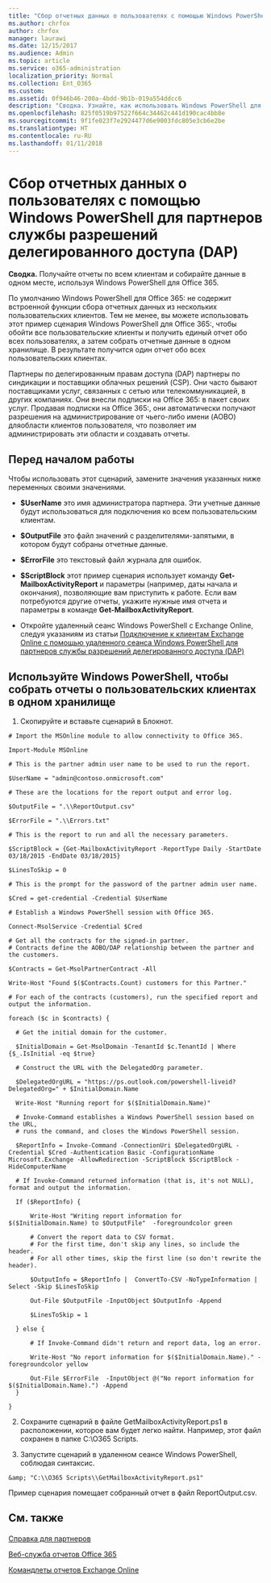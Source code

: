 ```yaml
---
title: "Сбор отчетных данных о пользователях с помощью Windows PowerShell для партнеров службы разрешений делегированного доступа (DAP)"
ms.author: chrfox
author: chrfox
manager: laurawi
ms.date: 12/15/2017
ms.audience: Admin
ms.topic: article
ms.service: o365-administration
localization_priority: Normal
ms.collection: Ent_O365
ms.custom: 
ms.assetid: 0f946b46-200a-4bdd-9b1b-019a554ddcc6
description: "Сводка. Узнайте, как использовать Windows PowerShell для Office 365:, чтобы получить отчеты по всем пользовательским клиентам и собрать данные в одном хранилище."
ms.openlocfilehash: 825f0519b97522f664c34462c441d190cac4bb8e
ms.sourcegitcommit: 9f1fe023f7e2924477d6e9003fdc805e3cb6e2be
ms.translationtype: HT
ms.contentlocale: ru-RU
ms.lasthandoff: 01/11/2018
---
```

# <a name="aggregate-customer-reporting-data-via-windows-powershell-for-delegated-access-permission-dap-partners"></a>Сбор отчетных данных о пользователях с помощью Windows PowerShell для партнеров службы разрешений делегированного доступа (DAP)

 **Сводка.** Получайте отчеты по всем клиентам и собирайте данные в одном месте, используя Windows PowerShell для Office 365.
  
По умолчанию Windows PowerShell для Office 365: не содержит встроенной функции сбора отчетных данных из нескольких пользовательских клиентов. Тем не менее, вы можете использовать этот пример сценария Windows PowerShell для Office 365:, чтобы обойти все пользовательские клиенты и получить единый отчет обо всех пользователях, а затем собрать отчетные данные в одном хранилище. В результате получится один отчет обо всех пользовательских клиентах. 
  
Партнеры по делегированным правам доступа (DAP)  партнеры по синдикации и поставщики облачных решений (CSP). Они часто бывают поставщиками услуг, связанных с сетью или телекоммуникацией, в других компаниях. Они внесли подписки на Office 365: в пакет своих услуг. Продавая подписки на Office 365:, они автоматически получают разрешения на администрирование от чьего-либо имени (AOBO) дляобласти клиентов пользователя, что позволяет им администрировать эти области и создавать отчеты.
## <a name="before-you-begin"></a>Перед началом работы

Чтобы использовать этот сценарий, замените значения указанных ниже переменных своими значениями.
  
- **$UserName**  это имя администратора партнера. Эти учетные данные будут использоваться для подключения ко всем пользовательским клиентам.
    
- **$OutputFile**  это файл значений с разделителями-запятыми, в котором будут собраны отчетные данные.
    
- **$ErrorFile**  это текстовый файл журнала для ошибок.
    
- **$ScriptBlock**  этот пример сценария использует команду **Get-MailboxActivityReport** и параметры (например, даты начала и окончания), позволяющие вам приступить к работе. Если вам потребуются другие отчеты, укажите нужные имя отчета и параметры в команде **Get-MailboxActivityReport**.
    
- Откройте удаленный сеанс Windows PowerShell с Exchange Online, следуя указаниям из статьи [Подключение к клиентам Exchange Online с помощью удаленного сеанса Windows PowerShell для партнеров службы разрешений делегированного доступа (DAP)](connect-to-exchange-online-tenants-with-remote-windows-powershell-for-delegated.md)
    
## <a name="use-windows-powershell-to-aggregate-customer-tenant-reports-to-a-single-location"></a>Используйте Windows PowerShell, чтобы собрать отчеты о пользовательских клиентах в одном хранилище

1. Скопируйте и вставьте сценарий в Блокнот.
    
  ```
  # Import the MSOnline module to allow connectivity to Office 365.

Import-Module MSOnline

# This is the partner admin user name to be used to run the report.

$UserName = "admin@contoso.onmicrosoft.com"

# These are the locations for the report output and error log.

$OutputFile = ".\\ReportOutput.csv"

$ErrorFile = ".\\Errors.txt"

# This is the report to run and all the necessary parameters.

$ScriptBlock = {Get-MailboxActivityReport -ReportType Daily -StartDate 03/18/2015 -EndDate 03/18/2015}

$LinesToSkip = 0

# This is the prompt for the password of the partner admin user name.

$Cred = get-credential -Credential $UserName

# Establish a Windows PowerShell session with Office 365.

Connect-MsolService -Credential $Cred

# Get all the contracts for the signed-in partner.  
# Contracts define the AOBO/DAP relationship between the partner and the customers.

$Contracts = Get-MsolPartnerContract -All

Write-Host "Found $($Contracts.Count) customers for this Partner."

# For each of the contracts (customers), run the specified report and output the information.

foreach ($c in $contracts) { 

    # Get the initial domain for the customer.

    $InitialDomain = Get-MsolDomain -TenantId $c.TenantId | Where {$_.IsInitial -eq $true}

    # Construct the URL with the DelegatedOrg parameter.
    
    $DelegatedOrgURL = "https://ps.outlook.com/powershell-liveid?DelegatedOrg=" + $InitialDomain.Name
        
    Write-Host "Running report for $($InitialDomain.Name)"

    # Invoke-Command establishes a Windows PowerShell session based on the URL,
    # runs the command, and closes the Windows PowerShell session.
    
    $ReportInfo = Invoke-Command -ConnectionUri $DelegatedOrgURL -Credential $Cred -Authentication Basic -ConfigurationName Microsoft.Exchange -AllowRedirection -ScriptBlock $ScriptBlock -HideComputerName

    # If Invoke-Command returned information (that is, it's not NULL), format and output the information.
    
    If ($ReportInfo) {

        Write-Host "Writing report information for $($InitialDomain.Name) to $OutputFile"  -foregroundcolor green

        # Convert the report data to CSV format.
        # For the first time, don't skip any lines, so include the header.
        # For all other times, skip the first line (so don't rewrite the header).
        
        $OutputInfo = $ReportInfo |  ConvertTo-CSV -NoTypeInformation | Select -Skip $LinesToSkip

        Out-File $OutputFile -InputObject $OutputInfo -Append

        $LinesToSkip = 1

    } else {

        # If Invoke-Command didn't return and report data, log an error.
        
        Write-Host "No report information for $($InitialDomain.Name)." -foregroundcolor yellow
           
        Out-File $ErrorFile  -InputObject @("No report information for $($InitialDomain.Name).") -Append
    }

}

  ```

2. Сохраните сценарий в файле GetMailboxActivityReport.ps1 в расположении, которое вам будет легко найти. Например, этот файл сохранен в папке C:\\O365 Scripts. 
    
3. Запустите сценарий в удаленном сеансе Windows PowerShell, соблюдая синтаксис.
    
  ```
  &amp; "C:\\O365 Scripts\\GetMailboxActivityReport.ps1"
  ```

Пример сценария помещает собранный отчет в файл ReportOutput.csv.
  
## <a name="see-also"></a>См. также

#### 

[Справка для партнеров](https://go.microsoft.com/fwlink/p/?LinkID=533477)
  
[Веб-служба отчетов Office 365](https://go.microsoft.com/fwlink/p/?LinkId=532777)
  
[Командлеты отчетов Exchange Online](https://go.microsoft.com/fwlink/p/?LinkId=526430)

